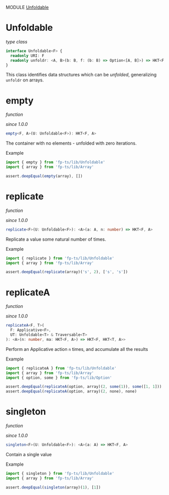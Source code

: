 MODULE [Unfoldable](https://github.com/gcanti/fp-ts/blob/master/src/Unfoldable.ts)

# Unfoldable

_type class_

```ts
interface Unfoldable<F> {
  readonly URI: F
  readonly unfoldr: <A, B>(b: B, f: (b: B) => Option<[A, B]>) => HKT<F, A>
}
```

This class identifies data structures which can be _unfolded_, generalizing `unfoldr` on arrays.

# empty

_function_

_since 1.0.0_

```ts
empty<F, A>(U: Unfoldable<F>): HKT<F, A>
```

The container with no elements - unfolded with zero iterations.

Example

```ts
import { empty } from 'fp-ts/lib/Unfoldable'
import { array } from 'fp-ts/lib/Array'

assert.deepEqual(empty(array), [])
```

# replicate

_function_

_since 1.0.0_

```ts
replicate<F>(U: Unfoldable<F>): <A>(a: A, n: number) => HKT<F, A>
```

Replicate a value some natural number of times.

Example

```ts
import { replicate } from 'fp-ts/lib/Unfoldable'
import { array } from 'fp-ts/lib/Array'

assert.deepEqual(replicate(array)('s', 2), ['s', 's'])
```

# replicateA

_function_

_since 1.0.0_

```ts
replicateA<F, T>(
  F: Applicative<F>,
  UT: Unfoldable<T> & Traversable<T>
): <A>(n: number, ma: HKT<F, A>) => HKT<F, HKT<T, A>>
```

Perform an Applicative action `n` times, and accumulate all the results

Example

```ts
import { replicateA } from 'fp-ts/lib/Unfoldable'
import { array } from 'fp-ts/lib/Array'
import { option, some } from 'fp-ts/lib/Option'

assert.deepEqual(replicateA(option, array)(2, some(1)), some([1, 1]))
assert.deepEqual(replicateA(option, array)(2, none), none)
```

# singleton

_function_

_since 1.0.0_

```ts
singleton<F>(U: Unfoldable<F>): <A>(a: A) => HKT<F, A>
```

Contain a single value

Example

```ts
import { singleton } from 'fp-ts/lib/Unfoldable'
import { array } from 'fp-ts/lib/Array'

assert.deepEqual(singleton(array)(1), [1])
```
